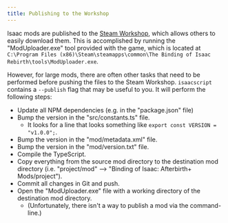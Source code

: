 ```yaml
---
title: Publishing to the Workshop
---
```


Isaac mods are published to the [Steam Workshop](https://steamcommunity.com/app/250900/workshop/), which allows others to easily download them. This is accomplished by running the "ModUploader.exe" tool provided with the game, which is located at `C:\Program Files (x86)\Steam\steamapps\common\The Binding of Isaac Rebirth\tools\ModUploader.exe`.

However, for large mods, there are often other tasks that need to be performed before pushing the files to the Steam Workshop. `isaacscript` contains a `--publish` flag that may be useful to you. It will perform the following steps:

- Update all NPM dependencies (e.g. in the "package.json" file)
- Bump the version in the "src/constants.ts" file.
  - It looks for a line that looks something like `export const VERSION = "v1.0.0";`.
- Bump the version in the "mod/metadata.xml" file.
- Bump the version in the "mod/version.txt" file.
- Compile the TypeScript.
- Copy everything from the source mod directory to the destination mod directory (i.e. "project/mod" --> "Binding of Isaac: Afterbirth+ Mods/project").
- Commit all changes in Git and push.
- Open the "ModUploader.exe" file with a working directory of the destination mod directory.
  - (Unfortunately, there isn't a way to publish a mod via the command-line.)
